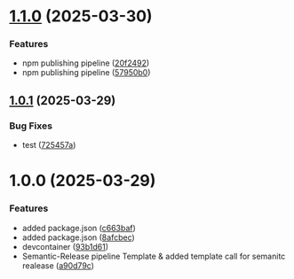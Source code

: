 # [1.1.0](https://github.com/LinusPalma/cicd-pipelines/compare/v1.0.1...v1.1.0) (2025-03-30)


### Features

* npm publishing pipeline ([20f2492](https://github.com/LinusPalma/cicd-pipelines/commit/20f249209a206ba7d657bc0b61c654146e0e6e0f))
* npm publishing pipeline ([57950b0](https://github.com/LinusPalma/cicd-pipelines/commit/57950b0a3b74baf41406a654bbd75a6a2ba18a07))

## [1.0.1](https://github.com/LinusPalma/cicd-pipelines/compare/v1.0.0...v1.0.1) (2025-03-29)


### Bug Fixes

* test ([725457a](https://github.com/LinusPalma/cicd-pipelines/commit/725457a144b94b9b710ffcf004c482a3e32e5a34))

# 1.0.0 (2025-03-29)


### Features

* added package.json ([c663baf](https://github.com/LinusPalma/cicd-pipelines/commit/c663baf5261de380f77b90658c50b2cc1d6b2701))
* added package.json ([8afcbec](https://github.com/LinusPalma/cicd-pipelines/commit/8afcbec2ec58f742d8785b028951f61ece985ece))
* devcontainer ([93b1d61](https://github.com/LinusPalma/cicd-pipelines/commit/93b1d610bde73a5a73e6eb4b81c7104a025c82b8))
* Semantic-Release pipeline Template & added template call for semanitc realease ([a90d79c](https://github.com/LinusPalma/cicd-pipelines/commit/a90d79c15e2e3532090e455d72b27a7704903a9a))
